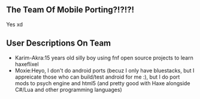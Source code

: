 ## The Team Of Mobile Porting?!?!?!
Yes xd

## User Descriptions On Team
* Karim-Akra:15 years old silly boy using fnf open source projects to learn haxeflixel
* Moxie:Heyo, I don't do android ports (becuz I only have bluestacks, but I appreicate those who can build/test android for me :), but I do port mods to psych engine and html5 (and pretty good with Haxe alongside C#/Lua and other programming languages)

